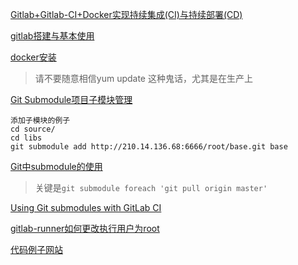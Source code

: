 
[Gitlab+Gitlab-CI+Docker实现持续集成(CI)与持续部署(CD)](https://www.cnblogs.com/liuge36/p/9882629.html)

[gitlab搭建与基本使用](https://blog.csdn.net/qq_34129814/article/details/100043914)

[docker安装](http://www.docker.org.cn/book/install/install-docker-on-rhel-29.html)
> 请不要随意相信yum update 这种鬼话，尤其是在生产上

[Git Submodule项目子模块管理](http://www.voidcn.com/article/p-ycqxwzir-bru.html)
```
添加子模块的例子
cd source/
cd libs
git submodule add http://210.14.136.68:6666/root/base.git base
```

[Git中submodule的使用](https://zhuanlan.zhihu.com/p/87053283)

> 关键是`git submodule foreach 'git pull origin master'`
> 
[Using Git submodules with GitLab CI](https://docs.gitlab.com/ee/ci/git_submodules.html)

[gitlab-runner如何更改执行用户为root](http://www.fidding.me/article/111)

[代码例子网站](https://code-examples.net/zh-CN/tags)